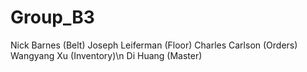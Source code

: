 # Group_B3
Nick Barnes (Belt)
Joseph Leiferman (Floor)
Charles Carlson (Orders)
Wangyang Xu (Inventory)\n
Di Huang (Master)
